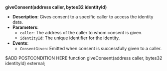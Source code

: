 **giveConsent(address caller, bytes32 identityId)**
- **Description**: Gives consent to a specific caller to access the identity data.
- **Parameters**:
    - `caller`: The address of the caller to whom consent is given.
    - `identityId`: The unique identifier for the identity.
- **Events**:
    - `ConsentGiven`: Emitted when consent is successfully given to a caller.

$ADD POSTCONDITION HERE
function giveConsent(address caller, bytes32 identityId) external;